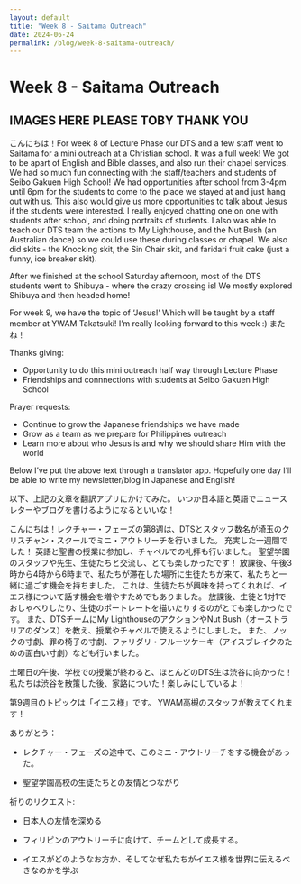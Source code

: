 ```yaml
---
layout: default
title: "Week 8 - Saitama Outreach"
date: 2024-06-24
permalink: /blog/week-8-saitama-outreach/
---
```

# Week 8 - Saitama Outreach
## IMAGES HERE PLEASE TOBY THANK YOU
こんにちは！For week 8 of Lecture Phase our DTS and a few staff went to Saitama for a mini outreach at a Christian school. It was a full week! We got to be apart of English and Bible classes, and also run their chapel services. We had so much fun connecting with the staff/teachers and students of Seibo Gakuen High School! We had opportunities after school from 3-4pm until 6pm for the students to come to the place we stayed at and just hang out with us. This also would give us more opportunities to talk about Jesus if the students were interested. I really enjoyed chatting one on one with students after school, and doing portraits of students. I also was able to teach our DTS team the actions to My Lighthouse, and the Nut Bush (an Australian dance) so we could use these during classes or chapel. We also did skits - the Knocking skit, the Sin Chair skit, and faridari fruit cake (just a funny, ice breaker skit). 

After we finished at the school Saturday afternoon, most of the DTS students went to Shibuya - where the crazy crossing is! We mostly explored Shibuya and then headed home!

For week 9, we have the topic of ‘Jesus!’ Which will be taught by a staff member at YWAM Takatsuki! I’m really looking forward to this week :) またね！


Thanks giving:

- Opportunity to do this mini outreach half way through Lecture Phase
- Friendships and connnections with students at Seibo Gakuen High School

Prayer requests:

- Continue to grow the Japanese friendships we have made
- Grow as a team as we prepare for Philippines outreach 
- Learn more about who Jesus is and why we should share Him with the world

Below I’ve put the above text through a translator app. Hopefully one day I’ll be able to write my newsletter/blog in Japanese and English!

以下、上記の文章を翻訳アプリにかけてみた。 いつか日本語と英語でニュースレターやブログを書けるようになるといいな！


こんにちは！レクチャー・フェーズの第8週は、DTSとスタッフ数名が埼玉のクリスチャン・スクールでミニ・アウトリーチを行いました。 充実した一週間でした！ 英語と聖書の授業に参加し、チャペルでの礼拝も行いました。 聖望学園のスタッフや先生、生徒たちと交流し、とても楽しかったです！ 放課後、午後3時から4時から6時まで、私たちが滞在した場所に生徒たちが来て、私たちと一緒に過ごす機会を持ちました。 これは、生徒たちが興味を持ってくれれば、イエス様について話す機会を増やすためでもありました。 放課後、生徒と1対1でおしゃべりしたり、生徒のポートレートを描いたりするのがとても楽しかったです。 また、DTSチームにMy LighthouseのアクションやNut Bush（オーストラリアのダンス）を教え、授業やチャペルで使えるようにしました。 また、ノックの寸劇、罪の椅子の寸劇、ファリダリ・フルーツケーキ（アイスブレイクのための面白い寸劇）なども行いました。


土曜日の午後、学校での授業が終わると、ほとんどのDTS生は渋谷に向かった！ 私たちは渋谷を散策した後、家路についた！楽しみにしているよ！


第9週目のトピックは「イエス様」です。 YWAM高槻のスタッフが教えてくれます！


ありがとう：


- レクチャー・フェーズの途中で、このミニ・アウトリーチをする機会があった。

- 聖望学園高校の生徒たちとの友情とつながり

祈りのリクエスト:


- 日本人の友情を深める

- フィリピンのアウトリーチに向けて、チームとして成長する。

- イエスがどのようなお方か、そしてなぜ私たちがイエス様を世界に伝えるべきなのかを学ぶ
